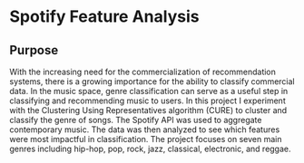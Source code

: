 # Spotify Feature Analysis

## Purpose
With the increasing need for the commercialization of recommendation systems, there is a growing importance for the ability to classify commercial data. In the music space, genre classification can serve as a useful step in classifying and recommending music to users. In this project I experiment with the Clustering Using Representatives algorithm (CURE) to cluster and classify the genre of songs. The Spotify API was used to aggregate contemporary music. The data was then analyzed to see which features were most impactful in classification. The project focuses on seven main genres including hip-hop, pop, rock, jazz, classical, electronic, and reggae.  
